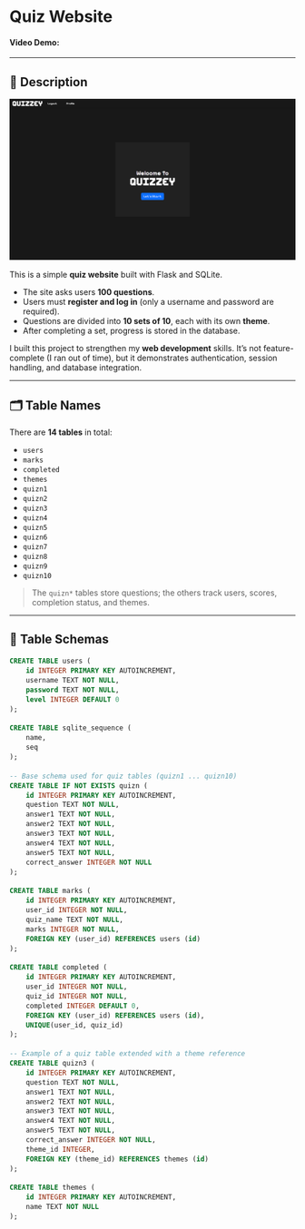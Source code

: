 # Quiz Website

#### Video Demo: <URL HERE>

---

## 📖 Description

![Home Page Screenshot](Screenshot%20(12).png)

This is a simple **quiz website** built with Flask and SQLite.

- The site asks users **100 questions**.
- Users must **register and log in** (only a username and password are required).
- Questions are divided into **10 sets of 10**, each with its own **theme**.
- After completing a set, progress is stored in the database.

I built this project to strengthen my **web development** skills. It’s not feature-complete (I ran out of time), but it demonstrates authentication, session handling, and database integration.

---

## 🗂️ Table Names

There are **14 tables** in total:

- `users`
- `marks`
- `completed`
- `themes`
- `quizn1`
- `quizn2`
- `quizn3`
- `quizn4`
- `quizn5`
- `quizn6`
- `quizn7`
- `quizn8`
- `quizn9`
- `quizn10`

> The `quizn*` tables store questions; the others track users, scores, completion status, and themes.

---

## 📂 Table Schemas

```sql
CREATE TABLE users (
    id INTEGER PRIMARY KEY AUTOINCREMENT,
    username TEXT NOT NULL,
    password TEXT NOT NULL,
    level INTEGER DEFAULT 0
);

CREATE TABLE sqlite_sequence (
    name,
    seq
);

-- Base schema used for quiz tables (quizn1 ... quizn10)
CREATE TABLE IF NOT EXISTS quizn (
    id INTEGER PRIMARY KEY AUTOINCREMENT,
    question TEXT NOT NULL,
    answer1 TEXT NOT NULL,
    answer2 TEXT NOT NULL,
    answer3 TEXT NOT NULL,
    answer4 TEXT NOT NULL,
    answer5 TEXT NOT NULL,
    correct_answer INTEGER NOT NULL
);

CREATE TABLE marks (
    id INTEGER PRIMARY KEY AUTOINCREMENT,
    user_id INTEGER NOT NULL,
    quiz_name TEXT NOT NULL,
    marks INTEGER NOT NULL,
    FOREIGN KEY (user_id) REFERENCES users (id)
);

CREATE TABLE completed (
    id INTEGER PRIMARY KEY AUTOINCREMENT,
    user_id INTEGER NOT NULL,
    quiz_id INTEGER NOT NULL,
    completed INTEGER DEFAULT 0,
    FOREIGN KEY (user_id) REFERENCES users (id),
    UNIQUE(user_id, quiz_id)
);

-- Example of a quiz table extended with a theme reference
CREATE TABLE quizn3 (
    id INTEGER PRIMARY KEY AUTOINCREMENT,
    question TEXT NOT NULL,
    answer1 TEXT NOT NULL,
    answer2 TEXT NOT NULL,
    answer3 TEXT NOT NULL,
    answer4 TEXT NOT NULL,
    answer5 TEXT NOT NULL,
    correct_answer INTEGER NOT NULL,
    theme_id INTEGER,
    FOREIGN KEY (theme_id) REFERENCES themes (id)
);

CREATE TABLE themes (
    id INTEGER PRIMARY KEY AUTOINCREMENT,
    name TEXT NOT NULL
);










